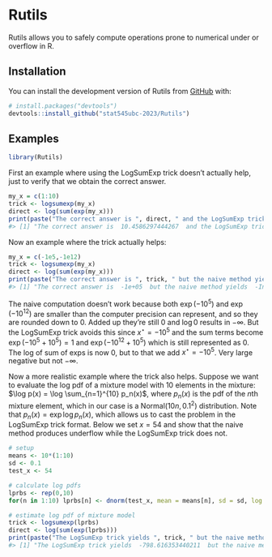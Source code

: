
<!-- README.md is generated from README.Rmd. Please edit that file -->

# Rutils

<!-- badges: start -->
<!-- badges: end -->

Rutils allows you to safely compute operations prone to numerical under
or overflow in R.

## Installation

You can install the development version of Rutils from
[GitHub](https://github.com/) with:

``` r
# install.packages("devtools")
devtools::install_github("stat545ubc-2023/Rutils")
```

## Examples

``` r
library(Rutils)
```

First an example where using the LogSumExp trick doesn’t actually help,
just to verify that we obtain the correct answer.

``` r
my_x = c(1:10)
trick <- logsumexp(my_x)
direct <- log(sum(exp(my_x)))
print(paste("The correct answer is ", direct, " and the LogSumExp trick yields ", trick))
#> [1] "The correct answer is  10.4586297444267  and the LogSumExp trick yields  10.4586297444267"
```

Now an example where the trick actually helps:

``` r
my_x = c(-1e5,-1e12)
trick <- logsumexp(my_x)
direct <- log(sum(exp(my_x)))
print(paste("The correct answer is ", trick, " but the naive method yields ", direct))
#> [1] "The correct answer is  -1e+05  but the naive method yields  -Inf"
```

The naive computation doesn’t work because both $\exp(-10^{5})$ and
$\exp(-10^{12})$ are smaller than the computer precision can represent,
and so they are rounded down to 0. Added up they’re still 0 and $\log 0$
results in $-\infty$. But the LogSumExp trick avoids this since
$x^\star = -10^{5}$ and the sum terms become $\exp(-10^{5}+10^{5})=1$
and $\exp(-10^{12}+10^{5})$ which is still represented as 0. The log of
sum of exps is now 0, but to that we add $x^\star=-10^{5}$. Very large
negative but not $-\infty$.

Now a more realistic example where the trick also helps. Suppose we want
to evaluate the log pdf of a mixture model with 10 elements in the
mixture: $\log p(x) = \log \sum_{n=1}^{10} p_n(x)$, where $p_n(x)$ is
the pdf of the $n$th mixture element, which in our case is a
Normal$(10n,0.1^2)$ distribution. Note that $p_n(x) = \exp\log p_n(x)$,
which allows us to cast the problem in the LogSumExp trick format. Below
we set $x=54$ and show that the naive method produces underflow while
the LogSumExp trick does not.

``` r
# setup
means <- 10*(1:10)
sd <- 0.1
test_x <- 54

# calculate log pdfs
lprbs <- rep(0,10)
for(n in 1:10) lprbs[n] <- dnorm(test_x, mean = means[n], sd = sd, log = TRUE)

# estimate log pdf of mixture model
trick <- logsumexp(lprbs)
direct <- log(sum(exp(lprbs)))
print(paste("The LogSumExp trick yields ", trick, " but the naive method yields ", direct))
#> [1] "The LogSumExp trick yields  -798.616353440211  but the naive method yields  -Inf"
```
